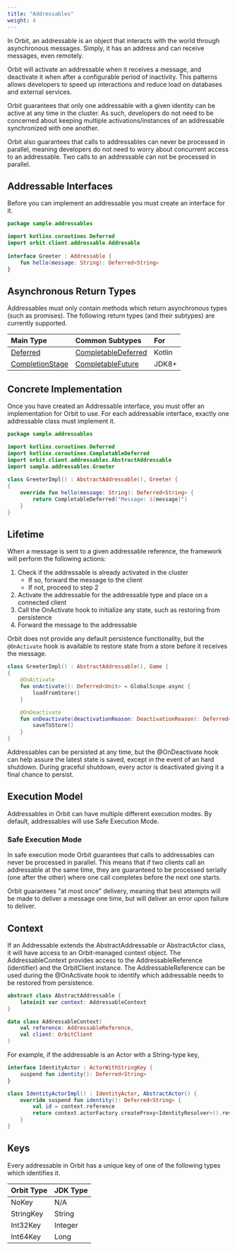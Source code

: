 ```yaml
---
title: "Addressables"
weight: 4
---
```


In Orbit, an addressable is an object that interacts with the world through asynchronous messages. Simply, it has an address and can receive messages, even remotely.

Orbit will activate an addressable when it receives a message, and deactivate it when after a configurable period of inactivity. This patterns allows developers to speed up interactions and reduce load on databases and external services.

Orbit guarantees that only one addressable with a given identity can be active at any time in the cluster. As such, developers do not need to be concerned about keeping multiple activations/instances of an addressable synchronized with one another.

Orbit also guarantees that calls to addressables can never be processed in parallel, meaning developers do not need to worry about concurrent access to an addressable. Two calls to an addressable can not be processed in parallel.

## Addressable Interfaces

Before you can implement an addressable you must create an interface for it.

```kotlin
package sample.addressables

import kotlinx.coroutines.Deferred
import orbit.client.addressable.Addresable
 
interface Greeter : Addressable {
    fun hello(message: String): Deferred<String>
}
```

## Asynchronous Return Types
Addressables must only contain methods which return asynchronous types (such as promises).
The following return types (and their subtypes) are currently supported.

| Main Type | Common Subtypes | For |
| :--- | :--- | :--- |
| [Deferred](https://kotlin.github.io/kotlinx.coroutines/kotlinx-coroutines-core/kotlinx.coroutines/-deferred/)	| [CompletableDeferred](https://kotlin.github.io/kotlinx.coroutines/kotlinx-coroutines-core/kotlinx.coroutines/-completable-deferred/) | Kotlin |
| [CompletionStage](https://docs.oracle.com/javase/8/docs/api/java/util/concurrent/CompletionStage.html) | [CompletableFuture](https://docs.oracle.com/javase/8/docs/api/java/util/concurrent/CompletableFuture.html) | JDK8+ |

## Concrete Implementation
Once you have created an Addressable interface, you must offer an implementation for Orbit to use. For each addressable interface, exactly one addressable class must implement it.

```kotlin
package sample.addressables

import kotlinx.coroutines.Deferred
import kotlinx.coroutines.CompletableDeferred
import orbit.client.addressables.AbstractAddressable
import sample.addressables.Greeter
 
class GreeterImpl() : AbstractAddressable(), Greeter {
{
    override fun hello(message: String): Deferred<String> {
        return CompletableDeferred("Message: ${message}")
    }
}
```

## Lifetime
When a message is sent to a given addressable reference, the framework will perform the following actions:

1. Check if the addressable is already activated in the cluster
    - If so, forward the message to the client
    - If not, proceed to step 2
2. Activate the addressable for the addressable type and place on a connected client
3. Call the OnActivate hook to initialize any state, such as restoring from persistence
4. Forward the message to the addressable

Orbit does not provide any default persistence functionality, but the `@OnActivate` hook is available to restore state from a store before it receives the message.

```kotlin
class GreeterImpl() : AbstractAddressable(), Game {
{
    @OnActivate
    fun onActivate(): Deferred<Unit> = GlobalScope.async {
        loadFromStore()
    }

    @OnDeactivate
    fun onDeactivate(deactivationReason: DeactivationReason): Deferred<Unit> = GlobalScope.async {
        saveToStore()
    }
}
```

Addressables can be persisted at any time, but the @OnDeactivate hook can help assure the latest state is saved, except in the event of an hard shutdown. During graceful shutdown, every actor is deactivated giving it a final chance to persist.

## Execution Model
Addressables in Orbit can have multiple different execution modes. By default, addressables will use Safe Execution Mode.

### Safe Execution Mode
In safe execution mode Orbit guarantees that calls to addressables can never be processed in parallel. This means that if two clients call an addressable at the same time, they are guaranteed to be processed serially (one after the other) where one call completes before the next one starts.

Orbit guarantees "at most once" delivery, meaning that best attempts will be made to deliver a message one time, but will deliver an error upon failure to deliver.

## Context

If an Addressable extends the AbstractAddressable or AbstractActor class, it will have access to an Orbit-managed context object. The AddressableContext provides access to the AddressableReference (identifier) and the OrbitClient instance. The AddressableReference can be used during the @OnActivate hook to identify which addressable needs to be restored from persistence.

```kotlin
abstract class AbstractAddressable {
    lateinit var context: AddressableContext
}

data class AddressableContext(
    val reference: AddressableReference,
    val client: OrbitClient
)
```
For example, if the addressable is an Actor with a String-type key, 
```kotlin
interface IdentityActor : ActorWithStringKey {
    suspend fun identity(): Deferred<String>    
}

class IdentityActorImpl() : IdentityActor, AbstractActor() {
    override suspend fun identity(): Deferred<String> {
        val id = context.reference
        return context.actorFactory.createProxy<IdentityResolver>().resolve(id).await()
    }
}
```

## Keys
Every addressable in Orbit has a unique key of one of the following types which identifies it.

Orbit Type|JDK Type
---|---
NoKey|N/A
StringKey|String
Int32Key|Integer
Int64Key|Long
